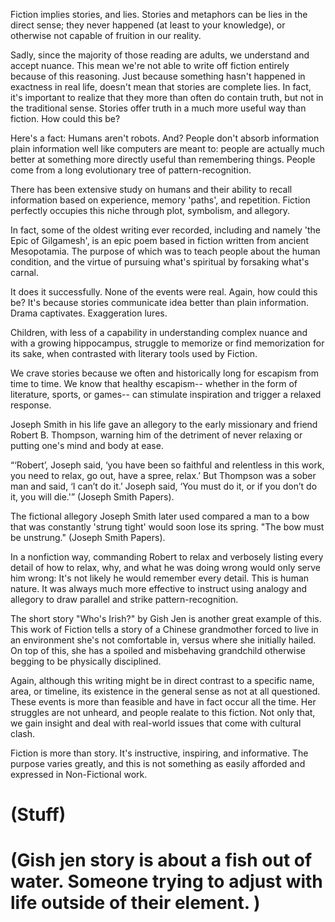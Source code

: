 
Fiction implies stories, and lies. Stories and metaphors can be lies in the direct sense; they never happened (at least to your knowledge), or otherwise not capable of fruition in our reality. 

Sadly, since the majority of those reading are adults, we understand and accept nuance. This mean we're not able to write off fiction entirely because of this reasoning. Just because something hasn't happened in exactness in real life, doesn't mean that stories are complete lies. In fact, it's important to realize that they more than often do contain truth, but not in the traditional sense. Stories offer truth in a much more useful way than fiction. How could this be? 

Here's a fact: Humans aren't robots. And? People don't absorb information plain information well like computers are meant to: people are actually much better at something more directly useful than remembering things. People come from a long evolutionary tree of pattern-recognition.

There has been extensive study on humans and their ability to recall information based on experience, memory 'paths', and repetition. Fiction perfectly occupies this niche through plot, symbolism, and allegory. 

In fact, some of the oldest writing ever recorded, including and namely 'the Epic of Gilgamesh', is an epic poem based in fiction written from ancient Mesopotamia.
The purpose of which was to teach people about the human condition, and the virtue of pursuing what's spiritual by forsaking what's carnal.

It does it successfully. None of the events were real. Again, how could this be? It's because stories communicate idea better than plain information. Drama captivates. Exaggeration lures.

Children, with less of a capability in understanding complex nuance and with a growing hippocampus, struggle to memorize or find memorization for its sake, when contrasted with literary tools used by Fiction.

We crave stories because we often and historically long for escapism from time to time. We know that healthy escapism-- whether in the form of literature, sports, or games-- can stimulate inspiration and trigger a relaxed response.


Joseph Smith in his life gave an allegory to the early missionary and friend Robert B. Thompson, warning him of the detriment of never relaxing or putting one's mind and body at ease.

“‘Robert’, Joseph said, ‘you have been so faithful and relentless in this work, you need to relax, go out, have a spree, relax.’ But Thompson was a sober man and said, ‘I can’t do it.’ Joseph said, ‘You must do it, or if you don’t do it, you will die.'” (Joseph Smith Papers).

The fictional allegory Joseph Smith later used compared a man to a bow that was constantly 'strung tight' would soon lose its spring.
"The bow must be unstrung." (Joseph Smith Papers).

In a nonfiction way, commanding Robert to relax and verbosely listing every detail of how to relax, why, and what he was doing wrong would only serve him wrong: It's not likely he would remember every detail. This is human nature. It was always much more effective to instruct using analogy and allegory to draw parallel and strike pattern-recognition.

The short story "Who's Irish?" by Gish Jen is another great example of this.
This work of Fiction tells a story of a Chinese grandmother forced to live in an environment she's not comfortable in, versus where she initially hailed.
On top of this, she has a spoiled and misbehaving grandchild otherwise begging to be physically disciplined.

Again, although this writing might be in direct contrast to a specific name, area, or timeline, its existence in the general sense as not at all questioned. These events is more than feasible and have in fact occur all the time.
Her struggles are not unheard, and people realate to this fiction. Not only that, we gain insight and deal with real-world issues that come with cultural clash.



Fiction is more than story. It's instructive, inspiring, and informative. The purpose varies greatly, and this is not something as easily afforded and expressed in Non-Fictional work.





# (Stuff)
# (Gish jen story is about a fish out of water. Someone trying to adjust with life outside of their element. )
